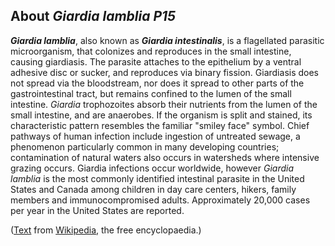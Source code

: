 About *Giardia lamblia P15* 
---------------------------



***Giardia lamblia***, also known as ***Giardia intestinalis***, is a
flagellated parasitic microorganism, that colonizes and reproduces in
the small intestine, causing giardiasis. The parasite attaches to the
epithelium by a ventral adhesive disc or sucker, and reproduces via
binary fission. Giardiasis does not spread via the bloodstream, nor does
it spread to other parts of the gastrointestinal tract, but remains
confined to the lumen of the small intestine. *Giardia* trophozoites
absorb their nutrients from the lumen of the small intestine, and are
anaerobes. If the organism is split and stained, its characteristic
pattern resembles the familiar \"smiley face\" symbol. Chief pathways of
human infection include ingestion of untreated sewage, a phenomenon
particularly common in many developing countries; contamination of
natural waters also occurs in watersheds where intensive grazing occurs.
Giardia infections occur worldwide, however *Giardia lamblia* is the
most commonly identified intestinal parasite in the United States and
Canada among children in day care centers, hikers, family members and
immunocompromised adults. Approximately 20,000 cases per year in the
United States are reported.

([Text](https://en.wikipedia.org/wiki/Giardia_lamblia) from
[Wikipedia](http://en.wikipedia.org/), the free encyclopaedia.)
